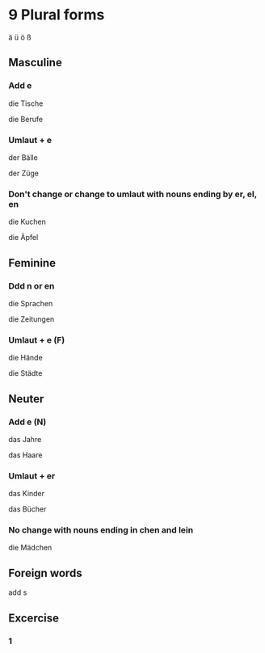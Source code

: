 # 9 Plural forms

ä ü ö ß

## Masculine

### Add e

die Tische

die Berufe

### Umlaut + e

der Bälle

der Züge

### Don't change or change to umlaut with nouns ending by er, el, en

die Kuchen

die Äpfel

## Feminine

### Ddd n or en

die Sprachen

die Zeitungen

### Umlaut + e (F)

die Hände

die Städte

## Neuter

### Add e (N)

das Jahre

das Haare

### Umlaut + er

das Kinder

das Bücher

### No change with nouns ending in chen and lein

die Mädchen

## Foreign words

add s

## Excercise

### 1

